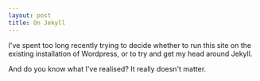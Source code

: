 ```yaml
---
layout: post
title: On Jekyll
---
```


I've spent too long recently trying to decide whether to run this site on the existing installation of Wordpress, or to try and get my head around Jekyll. 

And do you know what I've realised? It really doesn't matter.